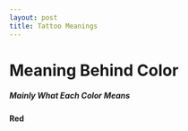 ```yaml
---
layout: post
title: Tattoo Meanings 
---
```


# Meaning Behind Color 
##### Mainly What Each Color Means

 **Red** 




